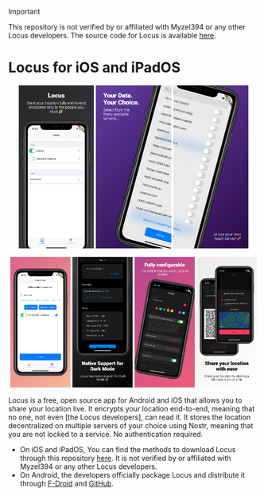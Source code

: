 > [!IMPORTANT]
> This repository is not verified by or affiliated with Myzel394 or any other Locus developers. The source code for Locus is available [here](https://github.com/Myzel394/locus).

# Locus for iOS and iPadOS

<p float="left" align="center">
    <img src="assets/screenshots/0.png" width="30%" />
    <img src="assets/screenshots/1.png" width="30%" />
    <img src="assets/screenshots/2.png" width="30%" />
</p>

<p float="left" align="center">
    <img src="assets/screenshots/3.png" width="24%" />
    <img src="assets/screenshots/4.png" width="24%" />
    <img src="assets/screenshots/5.png" width="24%" />
    <img src="assets/screenshots/6.png" width="24%" />
</p>

Locus is a free, open source app for Android and iOS that allows you to share your location live. It encrypts your location end-to-end, meaning that no one, not even [the Locus developers], can read it. It stores the location decentralized on multiple servers of your choice using Nostr, meaning that you are not locked to a service. No authentication required.

* On iOS and iPadOS, You can find the methods to download Locus through this repository [here](https://jbmagination.com/locus-ios). It is not verified by or affiliated with Myzel394 or any other Locus developers.
* On Android, the developers officially package Locus and distribute it through [F-Droid](https://f-droid.org/packages/app.myzel394.locus/) and [GitHub](https://github.com/Myzel394/locus/releases/latest).
